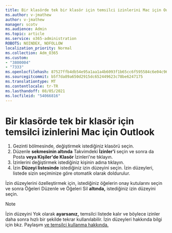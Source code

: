 ```yaml
---
title: Bir klasörde tek bir klasör için temsilci izinlerini Mac için Outlook
ms.author: v-jmathew
author: v-jmathew
manager: scotv
ms.audience: Admin
ms.topic: article
ms.service: o365-administration
ROBOTS: NOINDEX, NOFOLLOW
localization_priority: Normal
ms.collection: Adm_O365
ms.custom:
- "3800004"
- "7333"
ms.openlocfilehash: 87527ffb4db54e95a1aa1a4b6093f1b65cc6f595584c6e04c9657ee7210f0201
ms.sourcegitcommit: b5f7da89a650d2915dc652449623c78be6247175
ms.translationtype: MT
ms.contentlocale: tr-TR
ms.lasthandoff: 08/05/2021
ms.locfileid: "54066816"
---
```

# <a name="manage-delegate-permissions-for-a-single-folder-in-outlook-for-mac"></a>Bir klasörde tek bir klasör için temsilci izinlerini Mac için Outlook

1. Gezinti bölmesinde, değiştirmek istediğiniz klasörü seçin.
2. Düzenle **sekmesinin altında** Takvimdeki **İzinler'i** seçin ve sonra da Posta **veya Kişiler'de Klasör** İzinleri'ne tıklayın.
3. İzinlerini değiştirmek istediğiniz kişinin adına tıklayın.
4. İzin **Düzeyi listesinde** istediğiniz izin düzeyini seçin. İzin düzeyleri, listede sizin seçiminize göre otomatik olarak doldurulur.

İzin düzeylerini özelleştirmek için, istediğiniz öğelerin onay kutularını seçin ve  sonra Öğeleri Düzenle ve Öğeleri Sil **altında,** istediğiniz izin düzeyini seçin.

> [!NOTE]
> İzin düzeyini Yok olarak **ayarsanız,** temsilci listede kalır ve böylece izinler daha sonra hızlı bir şekilde tekrar kullanılabilir. İzin düzeyleri hakkında bilgi için bkz. Paylaşım [ve temsilci kullanma hakkında.](https://support.microsoft.com/office/options-for-sharing-and-delegating-folders-in-outlook-for-mac-480d8054-68ce-4150-ba1e-b9b7f2fc4ce5)
